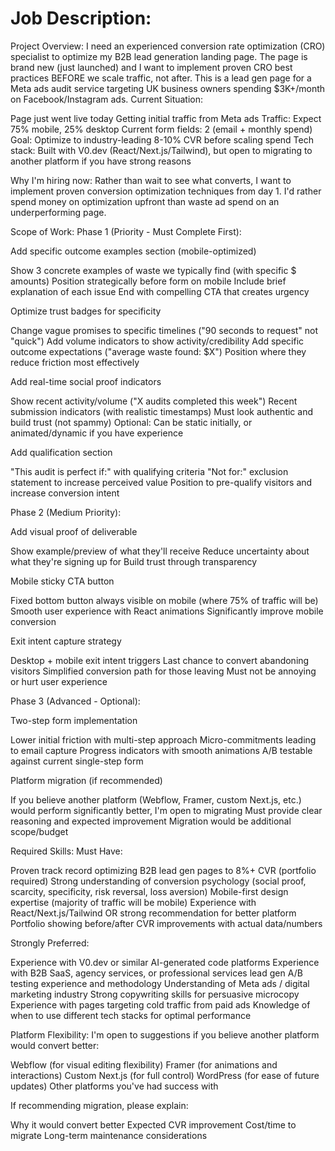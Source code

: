 # Job Description:

Project Overview:
I need an experienced conversion rate optimization (CRO) specialist to optimize my B2B lead generation landing page. The page is brand new (just launched) and I want to implement proven CRO best practices BEFORE we scale traffic, not after.
This is a lead gen page for a Meta ads audit service targeting UK business owners spending $3K+/month on Facebook/Instagram ads.
Current Situation:

Page just went live today
Getting initial traffic from Meta ads
Traffic: Expect 75% mobile, 25% desktop
Current form fields: 2 (email + monthly spend)
Goal: Optimize to industry-leading 8-10% CVR before scaling spend
Tech stack: Built with V0.dev (React/Next.js/Tailwind), but open to migrating to another platform if you have strong reasons

Why I'm hiring now:
Rather than wait to see what converts, I want to implement proven conversion optimization techniques from day 1. I'd rather spend money on optimization upfront than waste ad spend on an underperforming page.

Scope of Work:
Phase 1 (Priority - Must Complete First):

Add specific outcome examples section (mobile-optimized)

Show 3 concrete examples of waste we typically find (with specific $ amounts)
Position strategically before form on mobile
Include brief explanation of each issue
End with compelling CTA that creates urgency


Optimize trust badges for specificity

Change vague promises to specific timelines ("90 seconds to request" not "quick")
Add volume indicators to show activity/credibility
Add specific outcome expectations ("average waste found: $X")
Position where they reduce friction most effectively


Add real-time social proof indicators

Show recent activity/volume ("X audits completed this week")
Recent submission indicators (with realistic timestamps)
Must look authentic and build trust (not spammy)
Optional: Can be static initially, or animated/dynamic if you have experience


Add qualification section

"This audit is perfect if:" with qualifying criteria
"Not for:" exclusion statement to increase perceived value
Position to pre-qualify visitors and increase conversion intent



Phase 2 (Medium Priority):

Add visual proof of deliverable

Show example/preview of what they'll receive
Reduce uncertainty about what they're signing up for
Build trust through transparency


Mobile sticky CTA button

Fixed bottom button always visible on mobile (where 75% of traffic will be)
Smooth user experience with React animations
Significantly improve mobile conversion


Exit intent capture strategy

Desktop + mobile exit intent triggers
Last chance to convert abandoning visitors
Simplified conversion path for those leaving
Must not be annoying or hurt user experience



Phase 3 (Advanced - Optional):

Two-step form implementation

Lower initial friction with multi-step approach
Micro-commitments leading to email capture
Progress indicators with smooth animations
A/B testable against current single-step form


Platform migration (if recommended)

If you believe another platform (Webflow, Framer, custom Next.js, etc.) would perform significantly better, I'm open to migrating
Must provide clear reasoning and expected improvement
Migration would be additional scope/budget




Required Skills:
Must Have:

Proven track record optimizing B2B lead gen pages to 8%+ CVR (portfolio required)
Strong understanding of conversion psychology (social proof, scarcity, specificity, risk reversal, loss aversion)
Mobile-first design expertise (majority of traffic will be mobile)
Experience with React/Next.js/Tailwind OR strong recommendation for better platform
Portfolio showing before/after CVR improvements with actual data/numbers

Strongly Preferred:

Experience with V0.dev or similar AI-generated code platforms
Experience with B2B SaaS, agency services, or professional services lead gen
A/B testing experience and methodology
Understanding of Meta ads / digital marketing industry
Strong copywriting skills for persuasive microcopy
Experience with pages targeting cold traffic from paid ads
Knowledge of when to use different tech stacks for optimal performance

Platform Flexibility:
I'm open to suggestions if you believe another platform would convert better:

Webflow (for visual editing flexibility)
Framer (for animations and interactions)
Custom Next.js (for full control)
WordPress (for ease of future updates)
Other platforms you've had success with

If recommending migration, please explain:

Why it would convert better
Expected CVR improvement
Cost/time to migrate
Long-term maintenance considerations 